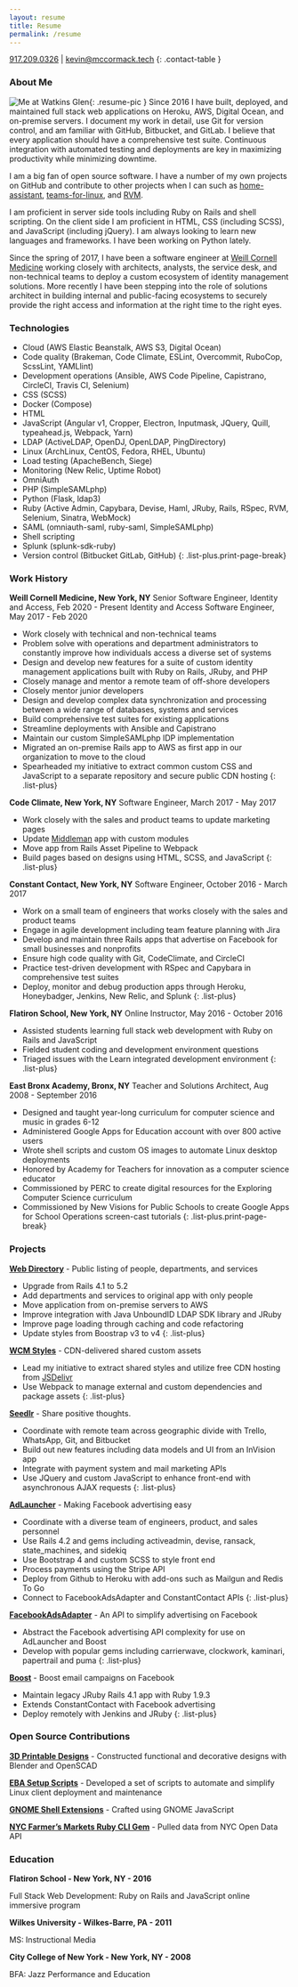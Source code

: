 ```yaml
---
layout: resume
title: Resume
permalink: /resume
---
```


[917.209.0326](tel:+1-917-209-0326) | [kevin@mccormack.tech](mailto:kevin@mccormack.tech)
{: .contact-table }

### About Me

![Me at Watkins Glen](https://raw.githubusercontent.com/HarlemSquirrel/kevin_mccormack/master/assets/images/me_watkins_glen.jpg){: .resume-pic }
Since 2016 I have built, deployed, and maintained full stack web applications on Heroku, AWS, Digital Ocean, and on-premise servers. I document my work in detail, use Git for version control, and am familiar with GitHub, Bitbucket, and GitLab. I believe that every application should have a comprehensive test suite. Continuous integration with automated testing and deployments are key in maximizing productivity while minimizing downtime.

I am a big fan of open source software. I have a number of my own projects on GitHub and contribute to other projects when I can such as [home-assistant](https://www.home-assistant.io/), [teams-for-linux](https://github.com/IsmaelMartinez/teams-for-linux/), and [RVM](https://rvm.io/).

I am proficient in server side tools including Ruby on Rails and shell scripting. On the client side I am proficient in HTML, CSS (including SCSS), and JavaScript (including jQuery). I am always looking to learn new languages and frameworks. I have been working on Python lately.

Since the spring of 2017, I have been a software engineer at [Weill Cornell Medicine](https://weill.cornell.edu) working closely with architects, analysts, the service desk, and non-technical teams to deploy a custom ecosystem of identity management solutions. More recently I have been stepping into the role of solutions architect in building internal and public-facing ecosystems to securely provide the right access and information at the right time to the right eyes.

### Technologies

- Cloud (AWS Elastic Beanstalk, AWS S3, Digital Ocean)
- Code quality (Brakeman, Code Climate, ESLint, Overcommit, RuboCop, ScssLint, YAMLlint)
- Development operations (Ansible, AWS Code Pipeline, Capistrano, CircleCI, Travis CI, Selenium)
- CSS (SCSS)
- Docker (Compose)
- HTML
- JavaScript (Angular v1, Cropper, Electron, Inputmask, JQuery, Quill, typeahead.js, Webpack, Yarn)
- LDAP (ActiveLDAP, OpenDJ, OpenLDAP, PingDirectory)
- Linux (ArchLinux, CentOS, Fedora, RHEL, Ubuntu)
- Load testing (ApacheBench, Siege)
- Monitoring (New Relic, Uptime Robot)
- OmniAuth
- PHP (SimpleSAMLphp)
- Python (Flask, ldap3)
- Ruby (Active Admin, Capybara, Devise, Haml, JRuby, Rails, RSpec, RVM, Selenium, Sinatra, WebMock)
- SAML (omniauth-saml, ruby-saml, SimpleSAMLphp)
- Shell scripting
- Splunk (splunk-sdk-ruby)
- Version control (Bitbucket GitLab, GitHub)
{: .list-plus.print-page-break}

### Work History

**Weill Cornell Medicine, New York, NY**
Senior Software Engineer, Identity and Access, Feb 2020 - Present
Identity and Access Software Engineer, May 2017 - Feb 2020

- Work closely with technical and non-technical teams
- Problem solve with operations and department administrators to constantly improve how individuals access a diverse set of systems
- Design and develop new features for a suite of custom identity management applications built with Ruby on Rails, JRuby, and PHP
- Closely manage and mentor a remote team of off-shore developers
- Closely mentor junior developers
- Design and develop complex data synchronization and processing between a wide range of databases, systems and services
- Build comprehensive test suites for existing applications
- Streamline deployments with Ansible and Capistrano
- Maintain our custom SimpleSAMLphp IDP implementation
- Migrated an on-premise Rails app to AWS as first app in our organization to move to the cloud
- Spearheaded my initiative to extract common custom CSS and JavaScript to a separate repository and secure public CDN hosting
{: .list-plus}

**Code Climate, New York, NY**
Software Engineer, March 2017 - May 2017

- Work closely with the sales and product teams to update marketing pages
- Update [Middleman](https://github.com/middleman/middleman) app with custom modules
- Move app from Rails Asset Pipeline to Webpack
- Build pages based on designs using HTML, SCSS, and JavaScript
{: .list-plus}

**Constant Contact, New York, NY**
Software Engineer, October 2016 - March 2017

- Work on a small team of engineers that works closely with the sales and product teams
- Engage in agile development including team feature planning with Jira
- Develop and maintain three Rails apps that advertise on Facebook for small businesses and nonprofits
- Ensure high code quality with Git, CodeClimate, and CircleCI
- Practice test-driven development with RSpec and Capybara in comprehensive test suites
- Deploy, monitor and debug production apps through Heroku, Honeybadger, Jenkins, New Relic, and Splunk
{: .list-plus}

**Flatiron School, New York, NY**
Online Instructor, May 2016 - October 2016

- Assisted students learning full stack web development with Ruby on Rails and JavaScript
- Fielded student coding and development environment questions
- Triaged issues with the Learn integrated development environment
{: .list-plus}

**East Bronx Academy, Bronx, NY**
Teacher and Solutions Architect, Aug 2008 - September 2016

- Designed and taught year-long curriculum for computer science and music in grades 6-12
- Administered Google Apps for Education account with over 800 active users
- Wrote shell scripts and custom OS images to automate Linux desktop deployments
- Honored by Academy for Teachers for innovation as a computer science educator
- Commissioned by PERC to create digital resources for the Exploring Computer Science curriculum
- Commissioned by New Visions for Public Schools to create Google Apps for School Operations screen-cast tutorials
{: .list-plus.print-page-break}

### Projects

**[Web Directory](https://directory.weill.cornell.edu)** - Public listing of people, departments, and services

- Upgrade from Rails 4.1 to 5.2
- Add departments and services to original app with only people
- Move application from on-premise servers to AWS
- Improve integration with Java UnboundID LDAP SDK library and JRuby
- Improve page loading through caching and code refactoring
- Update styles from Boostrap v3 to v4
{: .list-plus}

**[WCM Styles](https://github.com/wcmc-its/wcm-styles)** - CDN-delivered shared custom assets

- Lead my initiative to extract shared styles and utilize free CDN hosting from [JSDelivr](https://www.jsdelivr.com)
- Use Webpack to manage external and custom dependencies and package assets
{: .list-plus}

**[Seedlr](https://seedlr.com)** - Share positive thoughts.

- Coordinate with remote team across geographic divide with Trello, WhatsApp, Git, and Bitbucket
- Build out new features including data models and UI from an InVision app
- Integrate with payment system and mail marketing APIs
- Use JQuery and custom JavaScript to enhance front-end with asynchronous AJAX requests
{: .list-plus}

**[AdLauncher](https://adlauncher.io)** - Making Facebook advertising easy

- Coordinate with a diverse team of engineers, product, and sales personnel
- Use Rails 4.2 and gems including activeadmin, devise, ransack, state_machines, and sidekiq
- Use Bootstrap 4 and custom SCSS to style front end
- Process payments using the Stripe API
- Deploy from Github to Heroku with add-ons such as Mailgun and Redis To Go
- Connect to FacebookAdsAdapter and ConstantContact APIs
{: .list-plus}

**[FacebookAdsAdapter](https://adsapi.io)** - An API to simplify advertising on Facebook

- Abstract the Facebook advertising API complexity for use on AdLauncher and Boost
- Develop with popular gems including carrierwave, clockwork, kaminari, papertrail and puma
{: .list-plus}

**[Boost](https://www.constantcontact.com)** - Boost email campaigns on Facebook

- Maintain legacy JRuby Rails 4.1 app with Ruby 1.9.3
- Extends ConstantContact with Facebook advertising
- Deploy remotely with Jenkins and JRuby
{: .list-plus}

### Open Source Contributions

**[3D Printable Designs](http://www.thingiverse.com/HarlemSquirrel/designs)** - Constructed functional and decorative designs with Blender and OpenSCAD

**[EBA Setup Scripts](https://github.com/HarlemSquirrel/eba-setup-scripts)** - Developed a set of scripts to automate and simplify Linux client deployment and maintenance

**[GNOME Shell Extensions](https://extensions.gnome.org/accounts/profile/HarlemSquirrel)** - Crafted using GNOME JavaScript

**[NYC Farmer’s Markets Ruby CLI Gem](https://github.com/HarlemSquirrel/nyc-farmers-markets-cli-gem)** - Pulled data from NYC Open Data API

### Education

**Flatiron School - New York, NY - 2016**

Full Stack Web Development: Ruby on Rails and JavaScript online immersive program

**Wilkes University - Wilkes-Barre, PA - 2011**

MS: Instructional Media

**City College of New York - New York, NY - 2008**

BFA: Jazz Performance and Education
